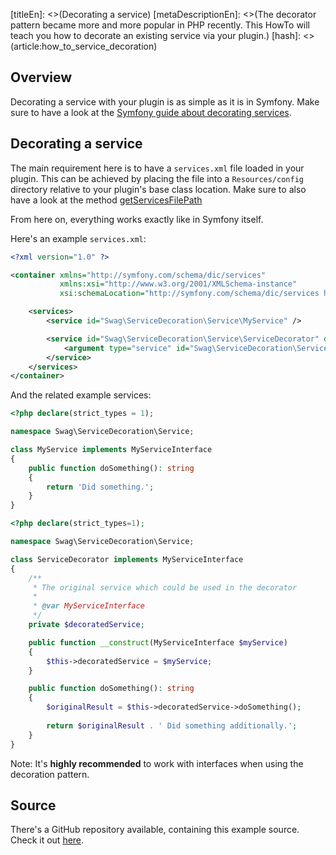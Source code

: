[titleEn]: <>(Decorating a service)
[metaDescriptionEn]: <>(The decorator pattern became more and more popular in PHP recently. This HowTo will teach you how to decorate an existing service via your plugin.)
[hash]: <>(article:how_to_service_decoration)

## Overview

Decorating a service with your plugin is as simple as it is in Symfony.
Make sure to have a look at the [Symfony guide about decorating services](https://symfony.com/doc/current/service_container/service_decoration.html).

## Decorating a service

The main requirement here is to have a `services.xml` file loaded in your plugin.
This can be achieved by placing the file into a `Resources/config` directory relative to your plugin's base class location.
Make sure to also have a look at the method [getServicesFilePath](./../60-references-internals/40-plugins/020-plugin-base-class.md#getServicesFilePath)

From here on, everything works exactly like in Symfony itself.

Here's an example `services.xml`:

```xml
<?xml version="1.0" ?>

<container xmlns="http://symfony.com/schema/dic/services"
           xmlns:xsi="http://www.w3.org/2001/XMLSchema-instance"
           xsi:schemaLocation="http://symfony.com/schema/dic/services http://symfony.com/schema/dic/services/services-1.0.xsd">

    <services>
        <service id="Swag\ServiceDecoration\Service\MyService" />

        <service id="Swag\ServiceDecoration\Service\ServiceDecorator" decorates="Swag\ServiceDecoration\Service\MyService">
            <argument type="service" id="Swag\ServiceDecoration\Service\ServiceDecorator.inner" />
        </service>
    </services>
</container>
```

And the related example services:
```php
<?php declare(strict_types = 1);

namespace Swag\ServiceDecoration\Service;

class MyService implements MyServiceInterface
{
    public function doSomething(): string
    {
        return 'Did something.';
    }
}
```

```php
<?php declare(strict_types=1);

namespace Swag\ServiceDecoration\Service;

class ServiceDecorator implements MyServiceInterface
{
    /**
     * The original service which could be used in the decorator
     *
     * @var MyServiceInterface
     */
    private $decoratedService;

    public function __construct(MyServiceInterface $myService)
    {
        $this->decoratedService = $myService;
    }

    public function doSomething(): string
    {
        $originalResult = $this->decoratedService->doSomething();
        
        return $originalResult . ' Did something additionally.';
    }
}
```

Note: It's **highly recommended** to work with interfaces when using the decoration pattern.

## Source

There's a GitHub repository available, containing this example source.
Check it out [here](https://github.com/shopware/swag-docs-service-decoration).
